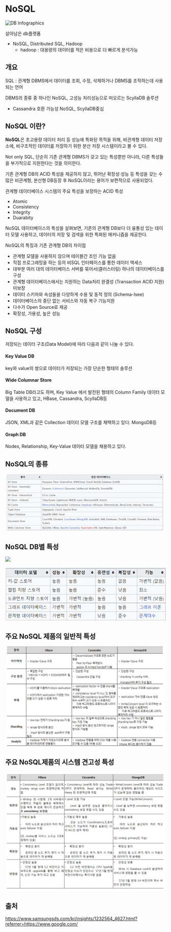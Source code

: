 # NoSQL

![DB Infographics](https://iamsoftwareengineer.files.wordpress.com/2015/04/futureofdatabase.jpeg?w=565&h=1479)

살아남은 db플랫폼 

- NoSQL, Distributed SQL, Hadoop
  - hadoop : 대용량의 데이터를 적은 비용으로 더 빠르게 분석가능



## 개요

SQL : 관계형 DBMS에서 데이터를 조회, 수정, 삭제하거나 DBMS를 조작하는데 사용되는 언어

DBMS의 종류 중 하나인 NoSQL, 고성능 처리성능으로 떠오르는 ScyllaDB 솔루션

- Cassandra 호환 가능성 NoSQL, ScyllaDB중심



## NoSQL 이란?

**NoSQL**은 초고용량 데이터 처리 등 성능에 특화된 목적을 위해, 비관계형 데이터 저장소에, 비구조적인 데이터를 저장하기 위한 분산 저장 시스템이라고 볼 수 있다.

Not only SQL, 단순히 기존 관계형 DBMS가 갖고 있는 특성뿐만 아니라, 다른 특성들을 부가적으로 지원한다는 것을 의미한다.

기존 관계형 DB의 ACID 특성을 제공하지 않고, 뛰어난 확장성·성능 등 특성을 갖는 수많은 비관계형, 분산형 DB등장 후 NoSQL이라는 용어가 보편적으로 사용되었다.

관계형 데이터베이스 시스템의 주요 특성을 보장하는 ACID 특성

- Atomic
- Consistency
- Integrity
- Duarabity

NoSQL 데이터베이스의 특성을 살펴보면, 기존의 관계형 DB보다 더 융통성 있는 데이터 모델 사용하고, 데이터의 저장 및 검색을 위한 특화된 매커니즘을 제공한다.

NoSQL의 특징과 기존 관계형 DB의 차이점

- 관계형 모델을 사용하지 않으며 테이블간 조인 기능 없음
- 직접 프로그래밍을 하는 등의 비SQL 인터페이스를 통한 데이터 액세스
- 대부분 여러 대의 데이터베이스 서버를 묶어서(클러스터링) 하나의 데이터베이스를 구성
- 관계형 데이터베이스에서는 지원하는 Data처리 완결성 (Transaction ACID 지원) 미보장
- 데이터 스키마와 속성들을 다양하게 수용 및 동적 정의 (Schema-lsee)
- 데이터베이스의 중단 없는 서비스와 자동 복구 기능지원
- 다수가 Open Source로 제공
- 확장성, 가용성, 높은 성능



## NoSQL 구성

저장되는 데이터 구조(Data Model)에 따라 다음과 같이 나눌 수 있다.

#### Key Value DB

key와 value의 쌍으로 데이터가 저장되는 가장 단순한 형태의 솔루션

#### Wide Columnar Store

Big Table DB라고도 하며, Key Value 에서 발전된 형태의 Column Family 데이터 모델을 사용하고 있고, HBase, Cassandra, ScyllaDB등

#### Document DB

JSON, XML과 같은 Collection 데이터 모델 구조를 채택하고 있다. MongoDB등

#### Graph DB

Nodes, Relationship, Key-Value 데이터 모델을 채용하고 있다. 



## NoSQL의 종류

![image-20210707125112394](NoSQL.assets/image-20210707125112394.png)



## NoSQL DB별 특성

![](https://image.samsungsds.com/kr/insights//08_02.JPG?queryString=20210702030645)

![image-20210707124828750](NoSQL.assets/image-20210707124828750.png)



## 주요 NoSQL 제품의 일반적 특성

![image-20210707125144866](NoSQL.assets/image-20210707125144866.png)



## 주요 NoSQL제품의 시스템 견고성 특성

![image-20210707125229319](NoSQL.assets/image-20210707125229319.png)



## 출처

https://www.samsungsds.com/kr/insights/1232564_4627.html?referrer=https://www.google.com/